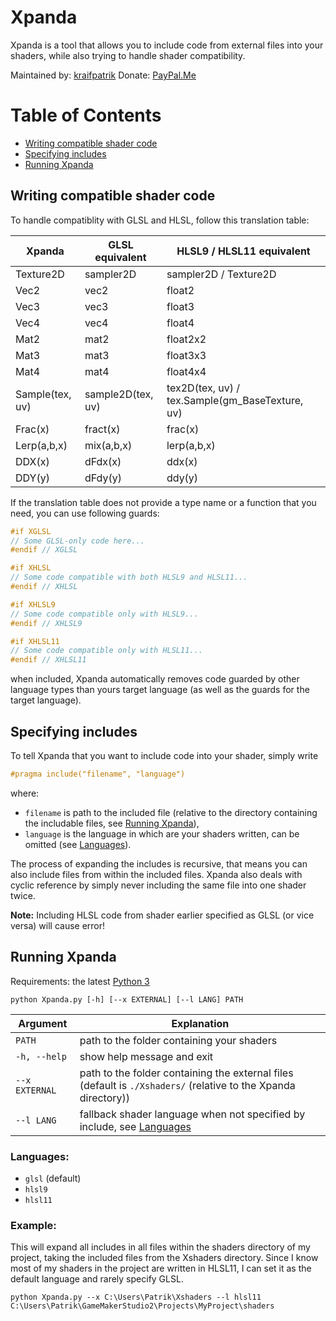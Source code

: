 # Xpanda
Xpanda is a tool that allows you to include code from external files into your shaders, while also trying to handle shader compatibility.

Maintained by: [kraifpatrik](https://github.com/kraifpatrik)
Donate: [PayPal.Me](https://www.paypal.me/kraifpatrik/1usd)

# Table of Contents
 - [Writing compatible shader code](#writing-compatible-shader-code)
 - [Specifying includes](#specifying-includes)
 - [Running Xpanda](#running-xpanda)

## Writing compatible shader code
To handle compatiblity with GLSL and HLSL, follow this translation table:

Xpanda          | GLSL equivalent   | HLSL9 / HLSL11 equivalent
--------------- | ----------------- | -------------------------
Texture2D       | sampler2D         | sampler2D / Texture2D
Vec2            | vec2              | float2
Vec3            | vec3              | float3
Vec4            | vec4              | float4
Mat2            | mat2              | float2x2
Mat3            | mat3              | float3x3
Mat4            | mat4              | float4x4
Sample(tex, uv) | sample2D(tex, uv) | tex2D(tex, uv) / tex.Sample(gm_BaseTexture, uv)
Frac(x)         | fract(x)          | frac(x)
Lerp(a,b,x)     | mix(a,b,x)        | lerp(a,b,x)
DDX(x)          | dFdx(x)           | ddx(x)
DDY(y)          | dFdy(y)           | ddy(y)

If the translation table does not provide a type name or a function that you need, you can use following guards:

```c
#if XGLSL
// Some GLSL-only code here...
#endif // XGLSL

#if XHLSL
// Some code compatible with both HLSL9 and HLSL11...
#endif // XHLSL

#if XHLSL9
// Some code compatible only with HLSL9...
#endif // XHLSL9

#if XHLSL11
// Some code compatible only with HLSL11...
#endif // XHLSL11
```

when included, Xpanda automatically removes code guarded by other language types than yours target language (as well as the guards for the target language).

## Specifying includes
To tell Xpanda that you want to include code into your shader, simply write

```c
#pragma include("filename", "language")
```

where:
 - `filename` is path to the included file (relative to the directory containing the includable files, see [Running Xpanda](#running-xpanda)),
 - `language` is the language in which are your shaders written, can be omitted (see [Languages](#languages)).

The process of expanding the includes is recursive, that means you can also include files from within the included files. Xpanda also deals with cyclic reference by simply never including the same file into one shader twice.

**Note:** Including HLSL code from shader earlier specified as GLSL (or vice versa) will cause error!

## Running Xpanda
Requirements: the latest [Python 3](https://www.python.org/downloads/)

```
python Xpanda.py [-h] [--x EXTERNAL] [--l LANG] PATH
```

Argument       | Explanation
-------------- | -----------
`PATH`         | path to the folder containing your shaders
`-h, --help`   | show help message and exit
`--x EXTERNAL` | path to the folder containing the external files (default is `./Xshaders/` (relative to the Xpanda directory))
`--l LANG`     | fallback shader language when not specified by include, see [Languages](#languages)

### Languages:
 - `glsl` (default)
 - `hlsl9`
 - `hlsl11`

### Example:
This will expand all includes in all files within the shaders directory of my project, taking the included files from the Xshaders directory. Since I know most of my shaders in the project are written in HLSL11, I can set it as the default language and rarely specify GLSL.

```
python Xpanda.py --x C:\Users\Patrik\Xshaders --l hlsl11 C:\Users\Patrik\GameMakerStudio2\Projects\MyProject\shaders
```
